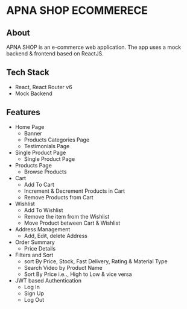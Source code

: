 # APNA SHOP ECOMMERECE
## About
APNA SHOP is an e-commerce web application. The app uses a mock backend & frontend based on ReactJS.
## Tech Stack
- React, React Router v6
- Mock Backend
## Features
- Home Page
    -  Banner
    -  Products Categories Page
    -  Testimonials Page
- Single Product Page
    - Single Product Page
- Products Page
    - Browse Products
- Cart
    - Add To Cart
    - Increment & Decrement Products in Cart
    - Remove Products from Cart
- Wishlist
    - Add To Wishlist
    - Remove the item from the Wishlist
    - Move Product between Cart & Wishlist
- Address Management
    - Add, Edit, delete Address
- Order Summary
    - Price Details
-  Filters and Sort
    - sort By Price, Stock, Fast Delivery, Rating & Material Type
    - Search Video by Product Name
    - Sort By Price i.e.., High to Low & vice versa
- JWT based Authentication
    - Log In
    - Sign Up
    - Log Out